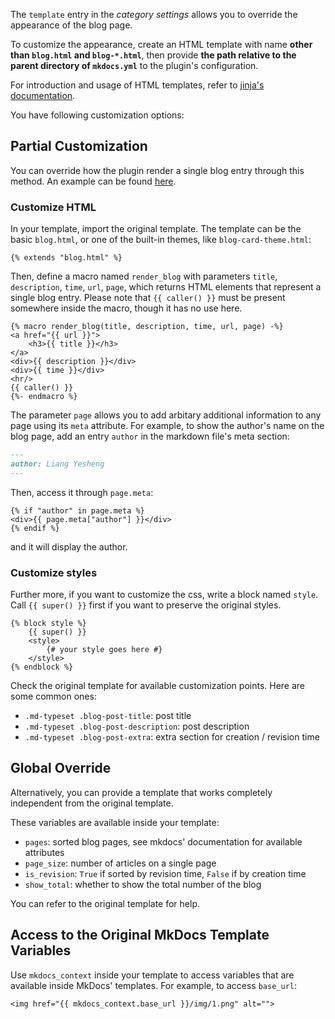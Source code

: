 The `template` entry in the *category settings* allows you to override the appearance of the blog page.

To customize the appearance, create an HTML template with name **other than `blog.html` and `blog-*.html`**, then provide
**the path relative to the parent directory of `mkdocs.yml`** to the plugin's configuration.

For introduction and usage of HTML templates, refer to [jinja's documentation](https://jinja.palletsprojects.com/en/3.0.x/).

You have following customization options:

## Partial Customization

You can override how the plugin render a single blog entry through this method. An example can be found [here](https://github.com/liang2kl/mkdocs-blogging-plugin-example).

### Customize HTML

In your template, import the original template. The template can be the basic `blog.html`, or one of the built-in themes, like `blog-card-theme.html`:

```jinja title="template"
{% extends "blog.html" %}
```

Then, define a macro named `render_blog` with parameters `title`, `description`, `time`, `url`, `page`, which
returns HTML elements that represent a single blog entry.
Please note that `{{ caller() }}` must be present somewhere inside the macro, though it has no use here.

```jinja title="template"
{% macro render_blog(title, description, time, url, page) -%}
<a href="{{ url }}">
    <h3>{{ title }}</h3>
</a>
<div>{{ description }}</div>
<div>{{ time }}</div>
<hr/>
{{ caller() }}
{%- endmacro %}
```

The parameter `page` allows you to add arbitary additional information to any page using its `meta` attribute. For example, to show the author's name on the blog page, add an entry `author` in the markdown file's meta section:

```markdown title="article"
---
author: Liang Yesheng
---
```

Then, access it through `page.meta`:

```jinja title="template"
{% if "author" in page.meta %}
<div>{{ page.meta["author"] }}</div>
{% endif %}
```

and it will display the author.

### Customize styles

Further more, if you want to customize the css, write a block named `style`. Call `{{ super() }}` first
if you want to preserve the original styles.

```jinja title="template"
{% block style %}
    {{ super() }}
    <style>
        {# your style goes here #}
    </style>
{% endblock %}
```

Check the original template for available customization points. Here are some common ones:

- `.md-typeset .blog-post-title`: post title
- `.md-typeset .blog-post-description`: post description
- `.md-typeset .blog-post-extra`: extra section for creation / revision time

## Global Override

Alternatively, you can provide a template that works completely independent from the original template.

These variables are available inside your template:

- `pages`: sorted blog pages, see mkdocs' documentation for available attributes
- `page_size`: number of articles on a single page
- `is_revision`: `True` if sorted by revision time, `False` if by creation time
- `show_total`: whether to show the total number of the blog

You can refer to the original template for help.

## Access to the Original MkDocs Template Variables

Use `mkdocs_context` inside your template to access variables that are available inside MkDocs' templates. For example, to access `base_url`:

```jinja
<img href="{{ mkdocs_context.base_url }}/img/1.png" alt="">
```
